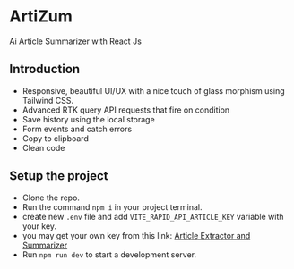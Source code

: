 # ArtiZum
Ai Article Summarizer with React Js

## Introduction
- Responsive, beautiful UI/UX with a nice touch of glass morphism using Tailwind CSS.
- Advanced RTK query API requests that fire on condition
- Save history using the local storage
- Form events and catch errors
- Copy to clipboard
- Clean code

## Setup the project 
- Clone the repo.
- Run the command `npm i` in your project terminal.
- create new `.env` file and add `VITE_RAPID_API_ARTICLE_KEY` variable with your key.
- you may get your own key from this link: [Article Extractor and Summarizer](https://rapidapi.com/restyler/api/article-extractor-and-summarizer?utm_source=youtube.com%2FJavaScriptMastery&utm_medium=referral&utm_campaign=DevRel)
- Run `npm run dev` to start a development server.

